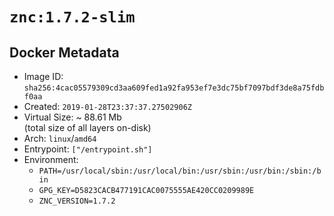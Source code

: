 # `znc:1.7.2-slim`

## Docker Metadata

- Image ID: `sha256:4cac05579309cd3aa609fed1a92fa953ef7e3dc75bf7097bdf3de8a75fdbf0aa`
- Created: `2019-01-28T23:37:37.27502906Z`
- Virtual Size: ~ 88.61 Mb  
  (total size of all layers on-disk)
- Arch: `linux`/`amd64`
- Entrypoint: `["/entrypoint.sh"]`
- Environment:
  - `PATH=/usr/local/sbin:/usr/local/bin:/usr/sbin:/usr/bin:/sbin:/bin`
  - `GPG_KEY=D5823CACB477191CAC0075555AE420CC0209989E`
  - `ZNC_VERSION=1.7.2`
